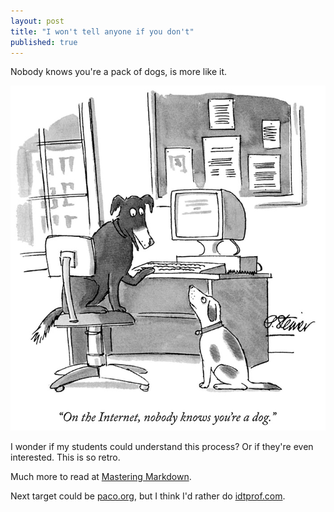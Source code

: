 ```yaml
---
layout: post
title: "I won't tell anyone if you don't"
published: true
---
```


Nobody knows you're a pack of dogs, is more like it.

![Nobody knows you're a dog](/images/dog.jpg)

I wonder if my students could understand this process? Or if they're even interested. This is so retro.

Much more to read at [Mastering Markdown](https://guides.github.com/features/mastering-markdown/#what).

Next target could be [paco.org](http://paco.org), but I think I'd rather do [idtprof.com](http://idtprof.com).

